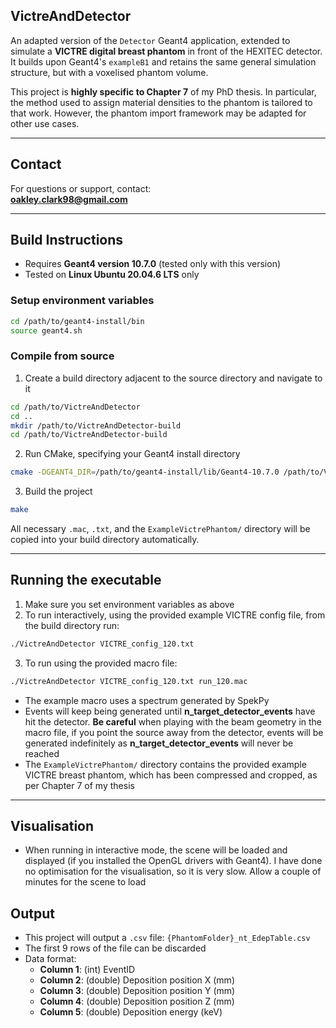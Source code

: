 ## VictreAndDetector

An adapted version of the `Detector` Geant4 application, extended to simulate a **VICTRE digital breast phantom** in front of the HEXITEC detector. It builds upon Geant4's `exampleB1` and retains the same general simulation structure, but with a voxelised phantom volume.

This project is **highly specific to Chapter 7** of my PhD thesis. In particular, the method used to assign material densities to the phantom is tailored to that work. However, the phantom import framework may be adapted for other use cases.

---

## Contact

For questions or support, contact:  
**oakley.clark98@gmail.com**

---

## Build Instructions

- Requires **Geant4 version 10.7.0** (tested only with this version)  
- Tested on **Linux Ubuntu 20.04.6 LTS** only  

### Setup environment variables

```bash
cd /path/to/geant4-install/bin
source geant4.sh
```

### Compile from source
1. Create a build directory adjacent to the source directory and navigate to it
```bash
cd /path/to/VictreAndDetector
cd ..
mkdir /path/to/VictreAndDetector-build
cd /path/to/VictreAndDetector-build
```
2. Run CMake, specifying your Geant4 install directory
```bash
cmake -DGEANT4_DIR=/path/to/geant4-install/lib/Geant4-10.7.0 /path/to/VictreAndDetector
```
3. Build the project
```bash
make
```

All necessary `.mac`, `.txt`, and the `ExampleVictrePhantom/` directory will be copied into your build directory automatically.

---

## Running the executable
1. Make sure you set environment variables as above
2. To run interactively, using the provided example VICTRE config file, from the build directory run:
```bash
./VictreAndDetector VICTRE_config_120.txt
```
3. To run using the provided macro file:
```bash
./VictreAndDetector VICTRE_config_120.txt run_120.mac
```
- The example macro uses a spectrum generated by SpekPy
- Events will keep being generated until **n_target_detector_events** have hit the detector. **Be careful** when playing with the beam geometry in the macro file, if you point the source away from the detector, events will be generated indefinitely as **n_target_detector_events** will never be reached
- The `ExampleVictrePhantom/` directory contains the provided example VICTRE breast phantom, which has been compressed and cropped, as per Chapter 7 of my thesis

---

## Visualisation
- When running in interactive mode, the scene will be loaded and displayed (if you installed the OpenGL drivers with Geant4). I have done no optimisation for the visualisation, so it is very slow. Allow a couple of minutes for the scene to load

## Output
- This project will output a `.csv` file: `{PhantomFolder}_nt_EdepTable.csv`
- The first 9 rows of the file can be discarded
- Data format:
  - **Column 1**: (int) EventID  
  - **Column 2**: (double) Deposition position X (mm)  
  - **Column 3**: (double) Deposition position Y (mm)  
  - **Column 4**: (double) Deposition position Z (mm)  
  - **Column 5**: (double) Deposition energy (keV)  
